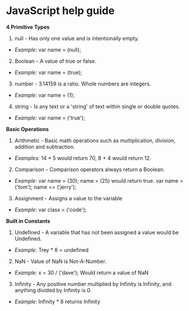 # JavaScript help guide
**4 Primitive Types**
 1. null  - Has only one value and is intentionally empty.  
   * _Example:_ var name = (null);
 2. Boolean  - A value of true or false.   
   * _Example:_ var name = (true);
 3. number  - 3.14159 is a ratio.  Whole numbers are integers.  
   * _Example:_ var name = (1);
 4. string  - Is any text or a 'string' of text within single or double quotes.  
   * _Example:_ var name = ('true');
 
**Basic Operations**
  1. Arithmetic - Basic math operations such as multiplication, division, addition and subtraction.
   * _Examples:_ 14 * 5  would return 70, 8 + 4 would return 12.
  2. Comparison - Comparison operators always return a Boolean. 
   * _Example:_ var name = (30); name > (25) would return true. var name = ('tom'); name == ('jerry');
  3. Assignment - Assigns a value to the variable 
   * _Example:_ var class = ('code');
 
**Built in Constants**
 1. Undefined - A variable that has not been assigned a value would be Undefined. 
   * _Example:_ Trey * 8 = undefined
 2. NaN -  Value of NaN is Not-A-Number. 
   * _Example:_  x = 30 / ('dave'); Would return a value of NaN
 3. Infinity - Any positive number multiplied by Infinity is Infinity, and anything divided by Infinity is 0.
   * _Example:_  Infinity * 8 returns Infinity 


 
  
